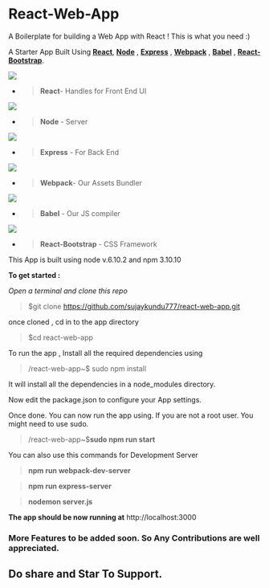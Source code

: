 # React-Web-App

A Boilerplate for building a Web App with React ! This is what you need :) 

A Starter App Built Using [**React**](https://facebook.github.io/react/), [**Node**](https://nodejs.org/) , [**Express**](expressjs.com) , [**Webpack**](https://webpack.js.org/) , [**Babel**](https://babeljs.io/) , [**React-Bootstrap**](https://react-bootstrap.github.io/). 

![]({{site.baseurl}}//react.png) 

- > **React**- Handles for Front End UI

![]({{site.baseurl}}//node.png)

- > **Node** - Server

![]({{site.baseurl}}//express.png)

- > **Express** - For Back End 

![]({{site.baseurl}}//webpack.png)

- > **Webpack**- Our Assets Bundler

![]({{site.baseurl}}//babel.png)

- >**Babel** - Our JS compiler

![]({{site.baseurl}}//react-bootstrap.png)

- > **React-Bootstrap** - CSS Framework


This App is built using node v.6.10.2 and npm 3.10.10

**To get started :** 
  
_Open a terminal and clone this repo_

> $git clone https://github.com/sujaykundu777/react-web-app.git

once cloned , cd in to the app directory

> $cd react-web-app

To run the app , Install all the required dependencies using

> /react-web-app~$ sudo npm install

It will install all the dependencies in a node_modules directory.

Now edit the package.json to configure your App settings.

Once done. You can now run the app using. If you are not a root user. You might need to use sudo.

> /react-web-app~$**sudo npm run start**

You can also use this commands for Development Server

> **npm run webpack-dev-server**

> **npm run express-server**

> **nodemon server.js**

   
**The app should be now running at** http://localhost:3000 




### More Features to be added soon. So Any Contributions are well appreciated.

## Do share and Star To Support.

